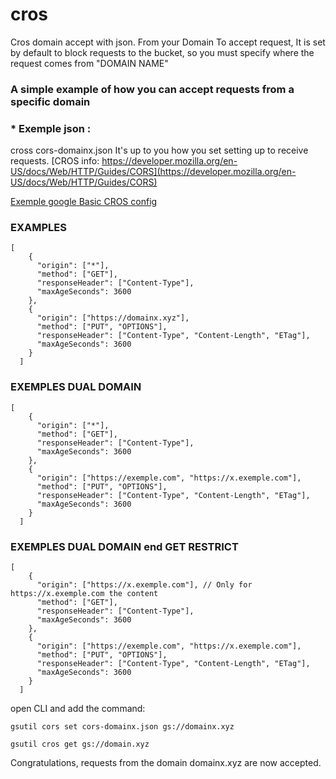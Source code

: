 # cros
Cros domain accept with json. From your Domain To accept request, It is set by default to block requests to the bucket, so you must specify where the request comes from "DOMAIN NAME"

### A simple example of how you can accept requests from a specific domain

 ### * Exemple json :
cross cors-domainx.json
It's up to you how you set setting up to receive requests.  [CROS info: https://developer.mozilla.org/en-US/docs/Web/HTTP/Guides/CORS](https://developer.mozilla.org/en-US/docs/Web/HTTP/Guides/CORS)

[Exemple google Basic CROS config ](https://cloud.google.com/storage/docs/cors-configurations)
### EXAMPLES
````
[
    {
      "origin": ["*"],
      "method": ["GET"],
      "responseHeader": ["Content-Type"],
      "maxAgeSeconds": 3600
    },
    {
      "origin": ["https://domainx.xyz"],
      "method": ["PUT", "OPTIONS"],
      "responseHeader": ["Content-Type", "Content-Length", "ETag"],
      "maxAgeSeconds": 3600
    }
  ]
````

### EXEMPLES DUAL DOMAIN
````
[
    {
      "origin": ["*"],
      "method": ["GET"],
      "responseHeader": ["Content-Type"],
      "maxAgeSeconds": 3600
    },
    {
      "origin": ["https://exemple.com", "https://x.exemple.com"],
      "method": ["PUT", "OPTIONS"],
      "responseHeader": ["Content-Type", "Content-Length", "ETag"],
      "maxAgeSeconds": 3600
    }
  ]

````

### EXEMPLES DUAL DOMAIN end GET RESTRICT
````
[
    {
      "origin": ["https://x.exemple.com"], // Only for https://x.exemple.com the content
      "method": ["GET"],
      "responseHeader": ["Content-Type"],
      "maxAgeSeconds": 3600
    },
    {
      "origin": ["https://exemple.com", "https://x.exemple.com"],
      "method": ["PUT", "OPTIONS"],
      "responseHeader": ["Content-Type", "Content-Length", "ETag"],
      "maxAgeSeconds": 3600
    }
  ]

````

open CLI and add the command:

````
gsutil cors set cors-domainx.json gs://domainx.xyz
````
````
gsutil cros get gs://domain.xyz
````


Congratulations, requests from the domain domainx.xyz are now accepted.
